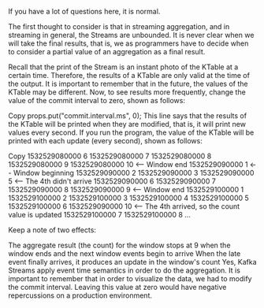 If you have a lot of questions here, it is normal.

The first thought to consider is that in streaming aggregation, and in streaming in general, the Streams are unbounded. It is never clear when we will take the final results, that is, we as programmers have to decide when to consider a partial value of an aggregation as a final result.

Recall that the print of the Stream is an instant photo of the KTable at a certain time. Therefore, the results of a KTable are only valid at the time of the output. It is important to remember that in the future, the values of the KTable may be different. Now, to see results more frequently, change the value of the commit interval to zero, shown as follows:

Copy
props.put("commit.interval.ms", 0);
This line says that the results of the KTable will be printed when they are modified, that is, it will print new values every second. If you run the program, the value of the KTable will be printed with each update (every second), shown as follows:

Copy
1532529080000 6
1532529080000 7
1532529080000 8
1532529080000 9
1532529080000 10 <-- Window end
1532529090000 1  <-- Window beginning
1532529090000 2
1532529090000 3
1532529090000 5  <-- The 4th didn't arrive
1532529090000 6
1532529090000 7
1532529090000 8
1532529090000 9  <-- Window end
1532529100000 1
1532529100000 2
1532529100000 3
1532529100000 4
1532529100000 5
1532529100000 6
1532529090000 10 <-- The 4th arrived, so the count value is updated
1532529100000 7
1532529100000 8
...
 

 

 

 

 

 

Keep a note of two effects:

The aggregate result (the count) for the window stops at 9 when the window ends and the next window events begin to arrive
When the late event finally arrives, it produces an update in the window's count
Yes, Kafka Streams apply event time semantics in order to do the aggregation. It is important to remember that in order to visualize the data, we had to modify the commit interval. Leaving this value at zero would have negative repercussions on a production environment.